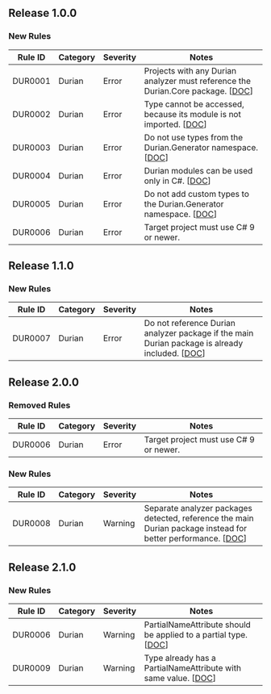 ﻿## Release 1.0.0

### New Rules

Rule ID | Category | Severity | Notes
--------|----------|----------|-----------------------------------------
DUR0001 | Durian | Error | Projects with any Durian analyzer must reference the Durian.Core package. [[DOC](https://github.com/piotrstenke/Durian/tree/master/docs/Core/DUR0001.md)]
DUR0002 | Durian | Error | Type cannot be accessed, because its module is not imported. [[DOC](https://github.com/piotrstenke/Durian/tree/master/docs/Core/DUR0002.md)]
DUR0003 | Durian | Error | Do not use types from the Durian.Generator namespace. [[DOC](https://github.com/piotrstenke/Durian/tree/master/docs/Core/DUR0003.md)]
DUR0004 | Durian | Error | Durian modules can be used only in C#. [[DOC](https://github.com/piotrstenke/Durian/tree/master/docs/Core/DUR0004.md)]
DUR0005 | Durian | Error | Do not add custom types to the Durian.Generator namespace. [[DOC](https://github.com/piotrstenke/Durian/tree/master/docs/Core/DUR0005.md)]
DUR0006 | Durian | Error | Target project must use C# 9 or newer.

## Release 1.1.0

### New Rules

Rule ID | Category | Severity | Notes
--------|----------|----------|-----------------------------------------
DUR0007 | Durian | Error | Do not reference Durian analyzer package if the main Durian package is already included. [[DOC](https://github.com/piotrstenke/Durian/tree/master/docs/Core/DUR0007.md)]

## Release 2.0.0

### Removed Rules

Rule ID | Category | Severity | Notes
--------|----------|----------|-----------------------------------------
DUR0006 | Durian | Error | Target project must use C# 9 or newer.

### New Rules

Rule ID | Category | Severity | Notes
--------|----------|----------|-----------------------------------------
DUR0008 | Durian | Warning | Separate analyzer packages detected, reference the main Durian package instead for better performance. [[DOC](https://github.com/piotrstenke/Durian/tree/master/docs/Core/DUR0008.md)]

## Release 2.1.0

### New Rules

Rule ID | Category | Severity | Notes
--------|----------|----------|-----------------------------------------
DUR0006 | Durian | Warning | PartialNameAttribute should be applied to a partial type. [[DOC](https://github.com/piotrstenke/Durian/tree/master/docs/Core/DUR0006.md)]
DUR0009 | Durian | Warning | Type already has a PartialNameAttribute with same value. [[DOC](https://github.com/piotrstenke/Durian/tree/master/docs/Core/DUR0009.md)]